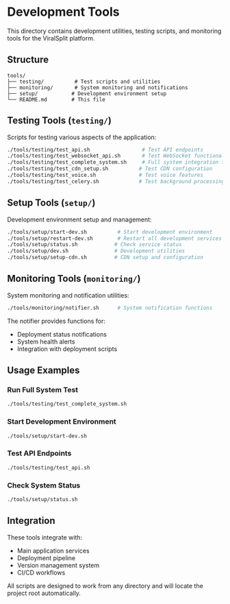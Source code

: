 # Development Tools

This directory contains development utilities, testing scripts, and monitoring tools for the ViralSplit platform.

## Structure

```
tools/
├── testing/          # Test scripts and utilities
├── monitoring/       # System monitoring and notifications
├── setup/           # Development environment setup
└── README.md        # This file
```

## Testing Tools (`testing/`)

Scripts for testing various aspects of the application:

```bash
./tools/testing/test_api.sh                 # Test API endpoints
./tools/testing/test_websocket_api.sh       # Test WebSocket functionality
./tools/testing/test_complete_system.sh     # Full system integration test
./tools/testing/test_cdn_setup.sh          # Test CDN configuration
./tools/testing/test_voice.sh              # Test voice features
./tools/testing/test_celery.sh             # Test background processing
```

## Setup Tools (`setup/`)

Development environment setup and management:

```bash
./tools/setup/start-dev.sh          # Start development environment
./tools/setup/restart-dev.sh        # Restart all development services
./tools/setup/status.sh            # Check service status
./tools/setup/dev.sh               # Development utilities
./tools/setup/setup-cdn.sh         # CDN setup and configuration
```

## Monitoring Tools (`monitoring/`)

System monitoring and notification utilities:

```bash
./tools/monitoring/notifier.sh      # System notification functions
```

The notifier provides functions for:
- Deployment status notifications
- System health alerts  
- Integration with deployment scripts

## Usage Examples

### Run Full System Test
```bash
./tools/testing/test_complete_system.sh
```

### Start Development Environment
```bash
./tools/setup/start-dev.sh
```

### Test API Endpoints
```bash
./tools/testing/test_api.sh
```

### Check System Status
```bash
./tools/setup/status.sh
```

## Integration

These tools integrate with:
- Main application services
- Deployment pipeline
- Version management system
- CI/CD workflows

All scripts are designed to work from any directory and will locate the project root automatically.